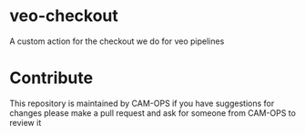 # veo-checkout
A custom action for the checkout we do for veo pipelines


# Contribute
This repository is maintained by CAM-OPS if you have suggestions for changes please make a pull request
and ask for someone from CAM-OPS to review it
